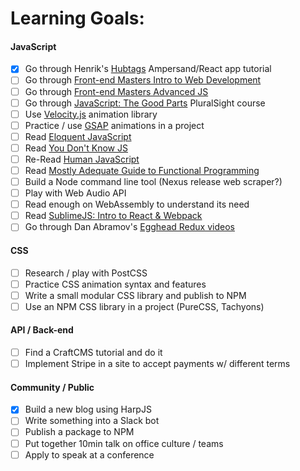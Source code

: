 # Learning Goals:

#### JavaScript
- [x] Go through Henrik's [Hubtags](http://learn.humanjavascript.com) Ampersand/React app tutorial
- [ ] Go through [Front-end Masters Intro to Web Development](https://frontendmasters.com/courses/one-week-course-intro-to-web-development)
- [ ] Go through [Front-end Masters Advanced JS](https://frontendmasters.com/courses/one-week-course-advanced-javascript)
- [ ] Go through [JavaScript: The Good Parts](http://www.pluralsight.com/courses/javascript-good-parts) PluralSight course
- [ ] Use [Velocity.js](http://julian.com/research/velocity) animation library
- [ ] Practice / use [GSAP](http://greensock.com/gsap) animations in a project
- [ ] Read [Eloquent JavaScript](http://eloquentjavascript.net/)
- [ ] Read [You Don't Know JS](https://github.com/getify/You-Dont-Know-JS)
- [ ] Re-Read [Human JavaScript](http://read.humanjavascript.com)
- [ ] Read [Mostly Adequate Guide to Functional Programming](http://drboolean.gitbooks.io/mostly-adequate-guide)
- [ ] Build a Node command line tool (Nexus release web scraper?)
- [ ] Play with Web Audio API
- [ ] Read enough on WebAssembly to understand its need
- [ ] Read [SublimeJS: Intro to React & Webpack](http://survivejs.com/webpack_react/introduction)
- [ ] Go through Dan Abramov's [Egghead Redux videos](https://egghead.io/series/getting-started-with-redux)

#### CSS
- [ ] Research / play with PostCSS
- [ ] Practice CSS animation syntax and features
- [ ] Write a small modular CSS library and publish to NPM
- [ ] Use an NPM CSS library in a project (PureCSS, Tachyons)

#### API / Back-end
- [ ] Find a CraftCMS tutorial and do it
- [ ] Implement Stripe in a site to accept payments w/ different terms

#### Community / Public
- [x] Build a new blog using HarpJS
- [ ] Write something into a Slack bot
- [ ] Publish a package to NPM
- [ ] Put together 10min talk on office culture / teams
- [ ] Apply to speak at a conference
